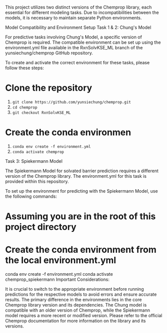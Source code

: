 This project utilizes two distinct versions of the Chemprop library, each essential for different modeling tasks. Due to incompatibilities between the models, it is necessary to maintain separate Python environments.

Model Compatibility and Environment Setup
Task 1 & 2: Chung's Model

For predictive tasks involving Chung's Model, a specific version of Chemprop is required. The compatible environment can be set up using the environment.yml file available in the RxnSolvKSE_ML branch of the yunsiechung/chemprop GitHub repository.

To create and activate the correct environment for these tasks, please follow these steps:

# Clone the repository
1. `git clone https://github.com/yunsiechung/chemprop.git`
2. `cd chemprop`
3. `git checkout RxnSolvKSE_ML`

# Create the conda environmen

1. `conda env create -f environment.yml`
2. `conda activate chemprop`

Task 3: Spiekermann Model

The Spiekermann Model for solvated barrier prediction requires a different version of the Chemprop library. The environment.yml for this task is provided within this repository.

To set up the environment for predicting with the Spiekermann Model, use the following commands:

# Assuming you are in the root of this project directory
# Create the conda environment from the local environment.yml
conda env create -f environment.yml
conda activate chemprop_spiekermann
Important Considerations:

It is crucial to switch to the appropriate environment before running predictions for the respective models to avoid errors and ensure accurate results.
The primary difference in the environments lies in the core Chemprop library version and its dependencies. The Chung model is compatible with an older version of Chemprop, while the Spiekermann model requires a more recent or modified version.
Please refer to the official Chemprop documentation for more information on the library and its versions.
